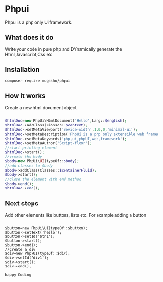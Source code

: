 # Phpui
Phpui is a php only Ui framework.<br>
## What does it do
Write your code in pure php and DYnamically generate the Html,Javascript,Css etc


## Installation

```sh
composer require mugasho/phpui
```
## How it works

Create a new html document object
```php

$htmlDoc=new PhpUi\HtmlDocument('Hello',Lang::$english);
$htmlDoc->addClass(Classes::$content);
$htmlDoc->setMetaViewport('device-width',1.0,0,'minimal-ui');
$htmlDoc->setMetaDescription('PhpUi is a php only extensible web framework');
$htmlDoc->setMetaKeywords('php,ui,phpUI,web,framework');
$htmlDoc->setMetaAuthor('Script-floor');
//start printing element
$htmlDoc->start();
//create the body
$body=new PhpUi\UI(typeOf::$body);
//add classes to $body
$body->addClass(Classes::$containerFluid);
$body->start();
//close the element with end method
$body->end();
$htmlDoc->end();
```
## Next steps

Add other elements like buttons, lists etc. For example adding a button

```

$button=new PhpUi\UI(typeOf::$button);
$button->setText('hello');
$button->setId('btn1');
$button->start();
$button->end();
//create a div
$div=new Php\UI(typeOf::$div);
$div->setId('div1');
$div->start();
$div->end();

happy Coding
